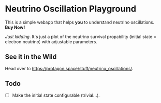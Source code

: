 # Neutrino Oscillation Playground
This is a simple webapp that helps **you** to understand neutrino
oscillations. **Buy Now!**

_Just kidding_. It's just a plot of the neutrino survival propability
(initial state = electron neutrino) with adjustable parameters.

## See it in the Wild
Head over to https://protagon.space/stuff/neutrino_oscillations/.

## Todo
 - [ ] Make the initial state configurable (trivial...).
